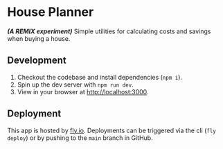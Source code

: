 # House Planner

**_(A REMIX experiment)_** Simple utilities for calculating costs and savings when buying a house.

## Development

1. Checkout the codebase and install dependencies (`npm i`).
2. Spin up the dev server with `npm run dev`.
3. View in your browser at [http://localhost:3000](http://localhost:3000).

## Deployment

This app is hosted by [fly.io](https://fly.io/). Deployments can be triggered via the cli (`fly deploy`)
or by pushing to the `main` branch in GitHub.

